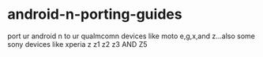 # android-n-porting-guides
port ur android n to ur qualmcomn devices like moto e,g,x,and z...also some sony devices like xperia z z1 z2 z3 AND Z5
